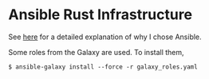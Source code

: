 # Ansible Rust Infrastructure

See [here](http://edunham.net/2015/06/05/configuration_management_comparison.html)
for a detailed explanation of why I chose Ansible.

Some roles from the Galaxy are used. To install them, 

```
$ ansible-galaxy install --force -r galaxy_roles.yaml
```

